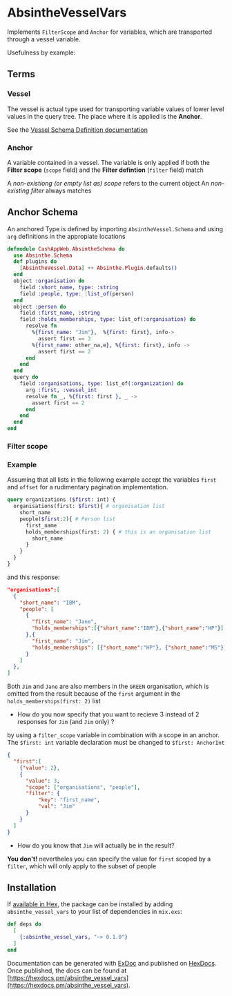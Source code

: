 # AbsintheVesselVars

Implements `FilterScope` and `Anchor` for variables, which are transported through a vessel variable.

Usefulness by example:

## Terms

### Vessel

  The vessel is actual type used for transporting variable values of lower level values in the query tree.
  The place where it is applied is the **Anchor**.

  See the [Vessel Schema Definition documentation](./docs/vessel_schema.md)

### Anchor

  A variable contained in a vessel. The variable is only applied if both the **Filter scope** (`scope` field) and the **Filter defintion** (`filter` field) match

  A *non-existiong (or empty list as) scope* refers to the current object
  An *non-existing filter* always matches

## Anchor Schema

An anchored Type is defined by importing `AbsintheVessel.Schema`
and using `arg` definitions in the appropiate locations

```elixir
defmodule CashAppWeb.AbsintheSchema do
  use Absinthe.Schema
  def plugins do
    [AbsintheVessel.Data] ++ Absinthe.Plugin.defaults()
  end
  object :organisation do
    field :short_name, type: :string
    field :people, type: :list_of(person)
  end
  object :person do
    field :first_name, :string
    field :holds_memberships, type: list_of(:organisation) do
      resolve fn
        %{first_name: "Jim"},  %{first: first}, info->
          assert first == 3
        %{first_name: other_na,e}, %{first: first}, info ->
          assert first == 2
      end
    end
  end
  query do
    field :organisations, type: list_of(:organization) do
      arg :first, :vessel_int
      resolve fn _, %{first: first }, _ ->
        assert first == 2
      end
    end
  end
end
```

### Filter scope

### Example

Assuming that all lists in the following example accept the variables
`first` and `offset` for a rudimentary pagination implementation.

```graphql
query organizations ($first: int) {
  organisations(first: $first){ # organisation list
    short_name
    people($first:2){ # Person list
      first_name
      holds_memberships(first: 2) { # this is an organisation list
        short_name
      }
    }
  }
}
```

and this response:

```json
"organisations":[
  {
    "short_name": "IBM",
    "people": [
      {
        "first_name": "Jane",
        "holds_memberships":[{"short_name":"IBM"},{"short_name":"HP"}]
      },{
        "first_name": "Jim",
        "holds_memberships": [{"short_name":"HP"}, {"short_name":"MS"}]
      }
    ]
  },
]
```

Both `Jim` and `Jane` are also members in the `GREEN` organisation, which is omitted from the result
because of the `first` argument in the `holds_memberships(first: 2)` list

* How do you now specify that you want to recieve 3 instead of 2 responses for `Jim` (and `Jim` only) ?

by using a `filter_scope` variable in combination with a scope in an anchor.
The `$first: int` variable declaration must be changed to `$first: AnchorInt`

```json
{
  "first":[
    {"value": 2},
    {
      "value": 3,
      "scope": ["organisations", "people"],
      "filter": {
          "key": "first_name",
          "val": "Jim"
      }
    }
  ]
}
```

* How do you know that `Jim` will actually be in the result?

**You don't!** nevertheles you can specify the value for `first` scoped by a `filter`, which will only apply
to the subset of people

## Installation

If [available in Hex](https://hex.pm/docs/publish), the package can be installed
by adding `absinthe_vessel_vars` to your list of dependencies in `mix.exs`:

```elixir
def deps do
  [
    {:absinthe_vessel_vars, "~> 0.1.0"}
  ]
end
```

Documentation can be generated with [ExDoc](https://github.com/elixir-lang/ex_doc)
and published on [HexDocs](https://hexdocs.pm). Once published, the docs can
be found at [https://hexdocs.pm/absinthe_vessel_vars](https://hexdocs.pm/absinthe_vessel_vars).


